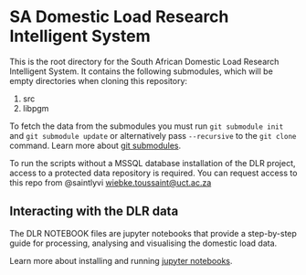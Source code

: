 # SA Domestic Load Research Intelligent System
This is the root directory for the South African Domestic Load Research Intelligent System. It contains the following submodules, which will be empty directories when cloning this repository:
1. src
2. libpgm

To fetch the data from the submodules you must run `git submodule init` and `git submodule update` or alternatively pass `--recursive` to the `git clone` command. Learn more about [git submodules](https://git-scm.com/book/en/v2/Git-Tools-Submodules).

To run the scripts without a MSSQL database installation of the DLR project, access to a protected data repository is required. You can request access to this repo from @saintlyvi wiebke.toussaint@uct.ac.za

## Interacting with the DLR data

The DLR NOTEBOOK files are jupyter notebooks that provide a step-by-step guide for processing, analysing and visualising the domestic load data. 

Learn more about installing and running [jupyter notebooks](http://jupyter.readthedocs.io/en/latest/install.html).